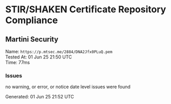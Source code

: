 # STIR/SHAKEN Certificate Repository Compliance

## Martini Security

Name: `https://p.mtsec.me/2884/DNA2Jfx0PLuQ.pem`\
Tested At: 01 Jun 25 21:50 UTC\
Time: 77ms

### Issues

no warning, or error, or notice date level issues were found

Generated: 01 Jun 25 21:52 UTC